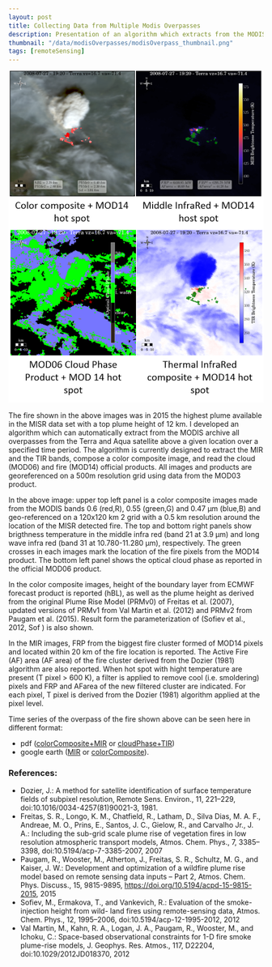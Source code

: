 ```yaml
---
layout: post
title: Collecting Data from Multiple Modis Overpasses
description: Presentation of an algorithm which extracts from the MODIS archive several products from multiple overpasses of the same fire
thumbnail: "/data/modisOverpasses/modisOverpass_thumbnail.png"
tags: [remoteSensing]
---
```



![placeholder](/data/modisOverpasses/overview_MISR_highest_Plume.png "?")

The fire shown in the above images was in 2015 the highest plume available in the MISR data set with a top plume height of 12 km.
I developed an algorithm which can automatically extract from the MODIS archive all overpasses from the Terra and Aqua satellite above a given location over a specified time period. The algorithm is currently designed to extract the MIR and the TIR bands, compose a color composite image, and read the cloud (MOD06) and fire (MOD14) official products. All images and products are georeferenced on a 500m resolution grid using data from the MOD03 product.

In the above image: upper top left panel is a color composite images made from the MODIS
bands 0.6 (red,R), 0.55 (green,G) and 0.47 μm (blue,B) and geo-referenced on a 120x120 km 2 grid with a
0.5 km resolution around the location of the MISR detected fire. The top and bottom right panels show brigthness
temperature in the middle infra red (band 21 at 3.9 μm) and long wave infra red (band 31 at 10.780-11.280 μm), respectively. The green crosses in each images mark the location of the fire pixels from the MOD14 product.
The bottom left panel shows the optical cloud phase as reported in the official MOD06 product.

In the color composite images, height of the boundary layer from ECMWF forecast product is reported
(hBL), as well as the plume height as derived from the original Plume Rise Model (PRMv0) of Freitas et al.
(2007), updated versions of PRMv1 from Val Martin et al. (2012) and PRMv2 from Paugam et al.
(2015). Result form the parameterization of (Sofiev et al., 2012, Sof ) is also shown.

In the MIR images, FRP from the biggest fire cluster formed of MOD14 pixels and located within 20 km of
the fire location is reported. The Active Fire (AF) area (AF area) of the fire cluster derived from the Dozier
(1981) algorithm are also reported. When hot spot with hight temperature are present (T pixel > 600 K), a filter is applied
to remove cool (i.e. smoldering) pixels and FRP and AFarea of the new filtered cluster are indicated. For each
pixel, T pixel is derived from the Dozier (1981) algorithm applied at the pixel level.

Time series of the overpass of the fire shown above can be seen here in different format:

- pdf ([colorComposite+MIR](/data/modisOverpasses/MM08_timehistory.pdf) or [cloudPhase+TIR](/data/modisOverpasses/MM08_timehistory_TIR_CP.pdf))
- google earth ([MIR](/data/modisOverpasses/MM08_mir.kmz) or [colorComposite](/data/modisOverpasses/MM08_visible.kmz)).


### References:

* Dozier, J.: A method for satellite identification of surface temperature fields of subpixel resolution, Remote Sens. Environ., 11, 221–229, doi:10.1016/0034-4257(81)90021-3, 1981.
* Freitas, S. R., Longo, K. M., Chatfield, R., Latham, D., Silva Dias, M. A. F., Andreae, M. O., Prins, E., Santos, J. C., Gielow, R., and Carvalho Jr., J. A.: Including the sub-grid scale plume rise of vegetation fires in low resolution atmospheric transport models, Atmos. Chem. Phys., 7, 3385–3398, doi:10.5194/acp-7-3385-2007, 2007
* Paugam, R., Wooster, M., Atherton, J., Freitas, S. R., Schultz, M. G., and Kaiser, J. W.: Development and optimization of a wildfire plume rise model based on remote sensing data inputs – Part 2, Atmos. Chem. Phys. Discuss., 15, 9815-9895, https://doi.org/10.5194/acpd-15-9815-2015, 2015
* Sofiev, M., Ermakova, T., and Vankevich, R.: Evaluation of the smoke-injection height from wild- land fires using remote-sensing data, Atmos. Chem. Phys., 12, 1995–2006, doi:10.5194/acp-12-1995-2012, 2012
* Val Martin, M., Kahn, R. A., Logan, J. A., Paugam, R., Wooster, M., and Ichoku, C.: Space-based observational constraints for 1-D fire smoke plume-rise models, J. Geophys. Res. Atmos., 117, D22204, doi:10.1029/2012JD018370, 2012

